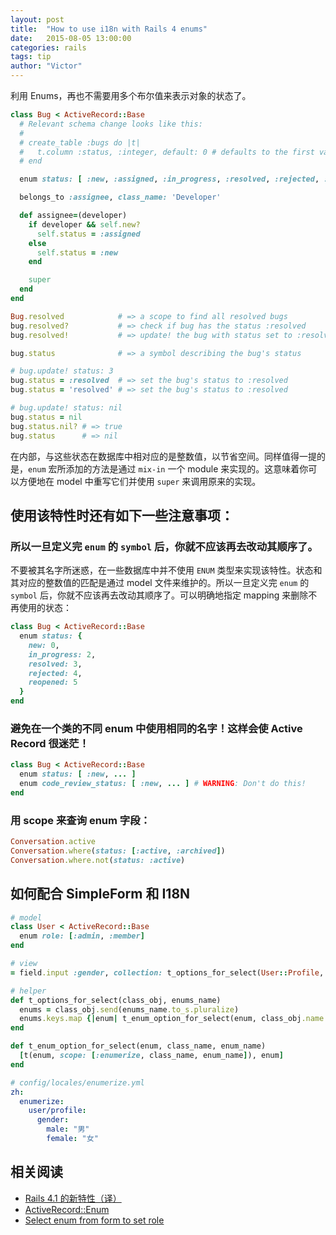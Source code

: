 ```yaml
---
layout: post
title:  "How to use i18n with Rails 4 enums"
date:   2015-08-05 13:00:00
categories: rails
tags: tip
author: "Victor"
---
```


利用 Enums，再也不需要用多个布尔值来表示对象的状态了。

```ruby
class Bug < ActiveRecord::Base
  # Relevant schema change looks like this:
  #
  # create_table :bugs do |t|
  #   t.column :status, :integer, default: 0 # defaults to the first value (i.e. :new)
  # end

  enum status: [ :new, :assigned, :in_progress, :resolved, :rejected, :reopened ]

  belongs_to :assignee, class_name: 'Developer'

  def assignee=(developer)
    if developer && self.new?
      self.status = :assigned
    else
      self.status = :new
    end

    super
  end
end

Bug.resolved            # => a scope to find all resolved bugs
bug.resolved?           # => check if bug has the status :resolved
bug.resolved!           # => update! the bug with status set to :resolved

bug.status              # => a symbol describing the bug's status

# bug.update! status: 3
bug.status = :resolved  # => set the bug's status to :resolved
bug.status = 'resolved' # => set the bug's status to :resolved

# bug.update! status: nil
bug.status = nil
bug.status.nil? # => true
bug.status      # => nil
```

在内部，与这些状态在数据库中相对应的是整数值，以节省空间。同样值得一提的是，`enum` 宏所添加的方法是通过 `mix-in` 一个 module 来实现的。这意味着你可以方便地在 model 中重写它们并使用 `super` 来调用原来的实现。

## 使用该特性时还有如下一些注意事项：

### 所以一旦定义完 `enum` 的 `symbol` 后，你就不应该再去改动其顺序了。

不要被其名字所迷惑，在一些数据库中并不使用 `ENUM` 类型来实现该特性。状态和其对应的整数值的匹配是通过 model 文件来维护的。所以一旦定义完 `enum` 的 `symbol` 后，你就不应该再去改动其顺序了。可以明确地指定 mapping 来删除不再使用的状态：

```ruby
class Bug < ActiveRecord::Base
  enum status: {
    new: 0,
    in_progress: 2,
    resolved: 3,
    rejected: 4,
    reopened: 5
  }
end
```

### 避免在一个类的不同 enum 中使用相同的名字！这样会使 Active Record 很迷茫！

```ruby
class Bug < ActiveRecord::Base
  enum status: [ :new, ... ]
  enum code_review_status: [ :new, ... ] # WARNING: Don't do this!
end
```

### 用 scope 来查询 enum 字段：

```ruby
Conversation.active
Conversation.where(status: [:active, :archived])
Conversation.where.not(status: :active)
```

## 如何配合 SimpleForm 和 I18N

```ruby
# model
class User < ActiveRecord::Base
  enum role: [:admin, :member]
end
```

```ruby
# view
= field.input :gender, collection: t_options_for_select(User::Profile, :gender), include_blank: false, wrapper: :horizontal_form
```

```ruby
# helper
def t_options_for_select(class_obj, enums_name)
  enums = class_obj.send(enums_name.to_s.pluralize)
  enums.keys.map {|enum| t_enum_option_for_select(enum, class_obj.name.underscore.to_sym, enums_name) }
end

def t_enum_option_for_select(enum, class_name, enum_name)
  [t(enum, scope: [:enumerize, class_name, enum_name]), enum]
end
```

```yaml
# config/locales/enumerize.yml
zh:
  enumerize:
    user/profile:
      gender:
        male: "男"
        female: "女"
```

## 相关阅读

* [Rails 4.1 的新特性（译）](https://ruby-china.org/topics/18504)
* [ActiveRecord::Enum](http://edgeapi.rubyonrails.org/classes/ActiveRecord/Enum.html)
* [Select enum from form to set role](http://stackoverflow.com/questions/24193814/select-enum-from-form-to-set-role)
